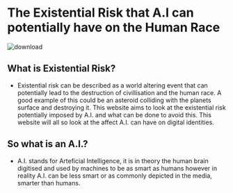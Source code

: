 # The Existential Risk that A.I can potentially have on the Human Race

![download](https://user-images.githubusercontent.com/116067403/204344399-5b308eca-caf3-4996-b68f-f084de2fbca3.jpg)

## What is Existential Risk? 

- Existential risk can be described as a world altering event that can potentially lead to the destruction of civillisation and the human race. A good example of this could be an asteroid colliding with the planets surface and destroying it. This website aims to look at the existential risk potentially imposed by A.I. and what can be done to avoid this. This website will all so look at the affect A.I. can have on digital identities.

## So what is an A.I.?

- A.I. stands for Arteficial Intelligence, it is in theory the human brain digitised and used by machines to be as smart as humans however in reality A.I. can be less smart or as commonly depicted in the media, smarter than humans.  



